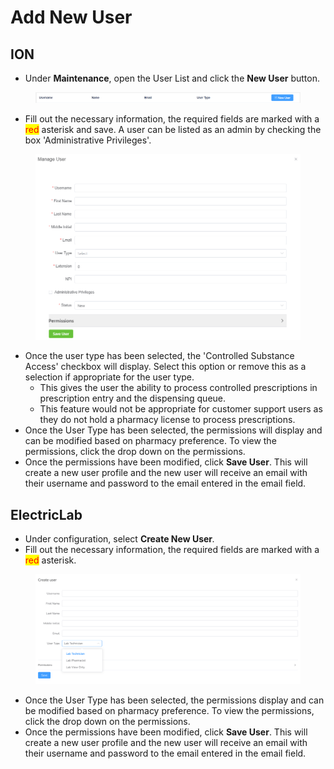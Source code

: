 # Add New User

## ION

* Under **Maintenance**, open the User List and click the **New User** button.

<figure><img src="../../.gitbook/assets/image (519).png" alt=""><figcaption></figcaption></figure>

* Fill out the necessary information, the required fields are marked with a <mark style="color:red;">red</mark> asterisk and save. A user can be listed as an admin by checking the box 'Administrative Privileges'.

<figure><img src="../../.gitbook/assets/image (520).png" alt=""><figcaption></figcaption></figure>

* Once the user type has been selected, the 'Controlled Substance Access' checkbox will display. Select this option or remove this as a selection if appropriate for the user type.
  * This gives the user the ability to process controlled prescriptions in prescription entry and the dispensing queue.
  * This feature would not be appropriate for customer support users as they do not hold a pharmacy license to process prescriptions.
* Once the User Type has been selected, the permissions will display and can be modified based on pharmacy preference. To view the permissions, click the drop down on the permissions.
* Once the permissions have been modified, click **Save User**. This will create a new user profile and the new user will receive an email with their username and password to the email entered in the email field.

## ElectricLab

* Under configuration, select **Create New User**_._
* Fill out the necessary information, the required fields are marked with a <mark style="color:red;">red</mark> asterisk.

<figure><img src="../../.gitbook/assets/image (521).png" alt=""><figcaption></figcaption></figure>

* Once the User Type has been selected, the permissions display and can be modified based on pharmacy preference. To view the permissions, click the drop down on the permissions.
* Once the permissions have been modified, click **Save User**. This will create a new user profile and the new user will receive an email with their username and password to the email entered in the email field.
